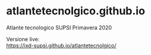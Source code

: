 # atlantetecnolgico.github.io
Atlante tecnologico
SUPSI
Primavera 2020  

Versione live:  
https://ixd-supsi.github.io/atlantetecnolgico/
